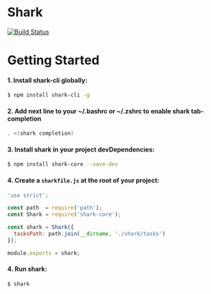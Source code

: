 Shark
===

[![Build Status](https://travis-ci.org/shark-js/shark.svg?branch=master)](https://travis-ci.org/shark-js/shark)

# Getting Started

#### 1. Install shark-cli globally:

```sh
$ npm install shark-cli -g
```


#### 2. Add next line to your ~/.bashrc or ~/.zshrc to enable shark tab-completion

```sh
. <(shark completion)
```

#### 3. Install shark in your project devDependencies:

```sh
$ npm install shark-core --save-dev
```

#### 4. Create a `sharkfile.js` at the root of your project:

```js
'use strict';

const path  = require('path');
const Shark = require('shark-core');

const shark = Shark({
  tasksPath: path.join(__dirname, './shark/tasks')
});

module.exports = shark;
```

#### 4. Run shark:
```sh
$ shark
```
